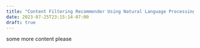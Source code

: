 ```yaml
---
title: "Content Filtering Recommender Using Natural Language Processing, NonNegative Matrix Factorization and Cosine Similarity with Python"
date: 2023-07-25T23:15:14-07:00
draft: true
---
```


some more content please